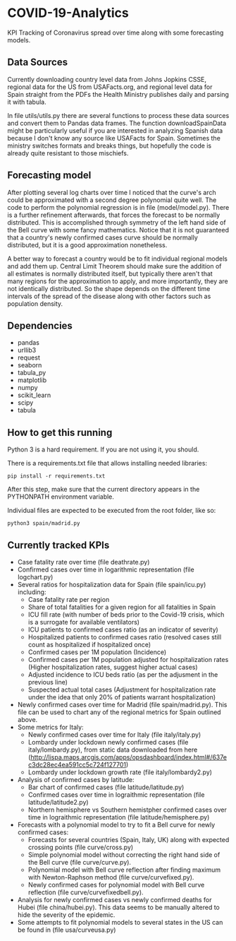 # COVID-19-Analytics
KPI Tracking of Coronavirus spread over time along with some forecasting models.

## Data Sources
Currently downloading country level data from Johns Jopkins CSSE, regional data for the
US from  USAFacts.org, and regional level data for Spain straight from the PDFs the
Health Ministry publishes daily and parsing it with tabula.

In file utils/utils.py there are several functions to process these data sources and convert
them to Pandas data frames. The function downloadSpainData might be particularly useful if
you are interested in analyzing Spanish data because I don't know any source like USAFacts
for Spain. Sometimes the ministry switches formats and breaks things, but hopefully the code
is already quite resistant to those mischiefs.

## Forecasting model

After plotting several log charts over time I noticed that the curve's arch could be approximated with a
second degree polynomial quite well. The code to perform the polynomial regression is in file (model/model.py).
There is a further refinement afterwards, that forces the forecast to be normally distributed. This is accomplished
through symmetry of the left hand side of the Bell curve with some fancy mathematics. Notice that it is not
guaranteed that a country's newly confirmed cases curve should be normally distributed, but it is a good approximation
nonetheless.

A better way to forecast a country would be to fit individual regional models and add them up.
Central Limit Theorem should make sure the addition of all estimates is normally distributed itself, but typically 
there aren't that many regions for the approximation to apply, and more importantly, they are not identically distributed.
So the shape depends on the different time intervals of the spread of the disease along with other factors such
as population density.

## Dependencies


- pandas
- urllib3
- request
- seaborn
- tabula_py
- matplotlib
- numpy
- scikit_learn
- scipy
- tabula

## How to get this running

Python 3 is a hard requirement. If you are not using it, you should.

There is a requirements.txt file that allows installing needed libraries:

```
pip install -r requirements.txt
```

After this step, make sure that the current directory appears in the PYTHONPATH environment variable.

Individual files are expected to be executed from the root folder, like so:
```
python3 spain/madrid.py
```

## Currently tracked KPIs
- Case fatality rate over time (file deathrate.py)
- Confirmed cases over time in logarithmic representation (file logchart.py)
- Several ratios for hospitalization data for Spain (file spain/icu.py) including:
  - Case fatality rate per region
  - Share of total fatalities for a given region for all fatalities in Spain
  - ICU fill rate (with number of beds prior to the Covid-19 crisis, which is a surrogate for available ventilators)
  - ICU patients to confirmed cases ratio (as an indicator of severity)
  - Hospitalized patients to confirmed cases ratio (resolved cases still count as hospitalized if hospitalized once)
  - Confirmed cases per 1M population (Incidence) 
  - Confirmed cases per 1M population adjusted for hospitalization rates (Higher hospitalization rates, suggest higher actual cases) 
  - Adjusted incidence to ICU beds ratio (as per the adjusment in the previous line)
  - Suspected actual total cases (Adjustment for hospitalization rate under the idea that only 20% of patients warrant hospitalization)
- Newly confirmed cases over time for Madrid (file spain/madrid.py). This file can be used to chart any of the regional metrics for Spain outlined above.
- Some metrics for Italy:
  - Newly confirmed cases over time for Italy (file italy/italy.py)
  - Lombardy under lockdown newly confirmed cases (file italy/lombardy.py), from static data downloaded from here (http://lispa.maps.arcgis.com/apps/opsdashboard/index.html#/637ec3dc28ec4ea591cc5c724f127701)
  - Lombardy under lockdown growth rate (file italy/lombardy2.py)
- Analysis of confirmed cases by latitude:
  - Bar chart of confirmed cases (file latitude/latitude.py)  
  - Confirmed cases over time in lograithmic representation (file latitude/latitude2.py)  
  - Northern hemisphere vs Southern hemistpher confirmed cases over time in lograithmic representation (file latitude/hemisphere.py)  
- Forecasts with a polynomial model to try to fit a Bell curve for newly confirmed cases:
  - Forecasts for several countries (Spain, Italy, UK) along with expected crossing points (file curve/cross.py)
  - Simple polynomial model without correcting the right hand side of the Bell curve (file curve/curve.py).
  - Polynomial model with Bell curve reflection after finding maximum with Newton-Raphson method  (file curve/curvefixed.py).
  - Newly confirmed cases for polynomial model with Bell curve reflection (file curve/curvefixedbell.py).
- Analysis for newly confirmed cases vs newly confirmed deaths for Hubei (file china/hubei.py). This data seems to be manually altered to hide the severity of the epidemic.
- Some attempts to fit polynomial models to several states in the US can be found in (file usa/curveusa.py)
